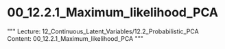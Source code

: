 # 00_12.2.1_Maximum_likelihood_PCA

"""
Lecture: 12_Continuous_Latent_Variables/12.2_Probabilistic_PCA
Content: 00_12.2.1_Maximum_likelihood_PCA
"""

